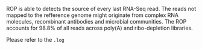 ROP is able to detects the source of every last RNA-Seq read. The reads not mapped to the refference genome might originate from complex RNA molecules, recombinant antibodies and microbial communities. The ROP accounts for 98.8% of all reads across poly(A) and ribo-depletion libraries. 

Please refer to the `.log`